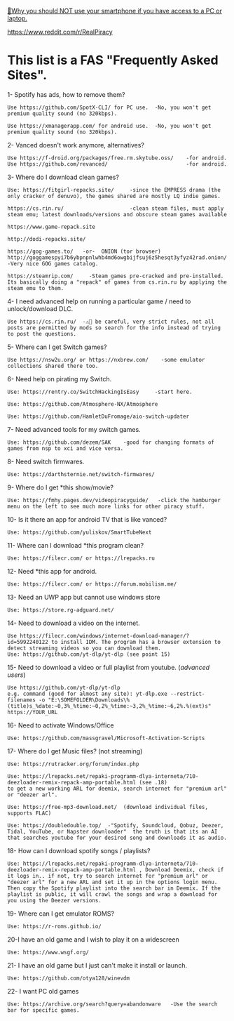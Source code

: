  [📵Why you should NOT use your smartphone if you have access to a PC or laptop.](https://youtu.be/VFns39RXPrU)

https://www.reddit.com/r/RealPiracy

# This list is a FAS "Frequently Asked Sites".

1- Spotify has ads, how to remove them?

    Use https://github.com/SpotX-CLI/ for PC use.  -No, you won't get premium quality sound (no 320kbps).

    Use https://xmanagerapp.com/ for android use.  -No, you won't get premium quality sound (no 320kbps).

2- Vanced doesn't work anymore, alternatives?

    Use https://f-droid.org/packages/free.rm.skytube.oss/    -for android.
    Use https://github.com/revanced/                         -for android.

3- Where do I download clean games?

    Use: https://fitgirl-repacks.site/     -since the EMPRESS drama (the only cracker of denuvo), the games shared are mostly LQ indie games.
    
    https://cs.rin.ru/                     -clean steam files, must apply steam emu; latest downloads/versions and obscure steam games available

    https://www.game-repack.site

    http://dodi-repacks.site/

    https://gog-games.to/   -or-  ONION (tor browser) http://goggamespyi7b6ybpnpnlwhb4md6owgbijfsuj6z5hesqt3yfyz42rad.onion/     -Very nice GOG games catalog.

    https://steamrip.com/     -Steam games pre-cracked and pre-installed. Its basically doing a "repack" of games from cs.rin.ru by applying the steam emu to them.



4- I need advanced help on running a particular game / need to unlock/download DLC.

    Use https://cs.rin.ru/  -⚠🧂 be careful, very strict rules, not all posts are permitted by mods so search for the info instead of trying to post the questions.

5- Where can I get Switch games?

    Use https://nsw2u.org/ or https://nxbrew.com/    -some emulator collections shared there too.

6- Need help on pirating my Switch.

    Use: https://rentry.co/SwitchHackingIsEasy     -start here.

    Use: https://github.com/Atmosphere-NX/Atmosphere

    Use: https://github.com/HamletDuFromage/aio-switch-updater

7- Need advanced tools for my switch games.

    Use: https://github.com/dezem/SAK    -good for changing formats of games from nsp to xci and vice versa.

8- Need switch firmwares.

    Use: https://darthsternie.net/switch-firmwares/

9- Where do I get *this show/movie?

    Use: https://fmhy.pages.dev/videopiracyguide/   -click the hamburger menu on the left to see much more links for other piracy stuff.

10- Is it there an app for android TV that is like vanced?

    Use: https://github.com/yuliskov/SmartTubeNext

11- Where can I download *this program clean?

    Use: https://filecr.com/ or https://lrepacks.ru

12- Need *this app for android.

    Use: https://filecr.com/ or https://forum.mobilism.me/

13- Need an UWP app but cannot use windows store

    Use: https://store.rg-adguard.net/

14- Need to download a video on the internet.

    Use https://filecr.com/windows/internet-download-manager/?id=5992240122 to install IDM. The program has a browser extension to detect streaming videos so you can download them.
    Use: https://github.com/yt-dlp/yt-dlp (see point 15)

15- Need to download a video or full playlist from youtube. (*advanced users*)

    Use https://github.com/yt-dlp/yt-dlp
    e.g. command (good for almost any site): yt-dlp.exe --restrict-filenames -o "E:\SOMEFOLDER\Downloads\%(title)s_%date:~0,3%_%time:~0,2%_%time:~3,2%_%time:~6,2%.%(ext)s" https://YOUR_URL

16- Need to activate Windows/Office

    Use: https://github.com/massgravel/Microsoft-Activation-Scripts
    
17- Where do I get Music files? (not streaming)

    Use: https://rutracker.org/forum/index.php
    
    Use: https://lrepacks.net/repaki-programm-dlya-interneta/710-deezloader-remix-repack-amp-portable.html (see .18) 
    to get a new working ARL for deemix, search internet for "premium arl" or "deezer arl".
    
    Use: https://free-mp3-download.net/  (download individual files, supports FLAC)
    
    Use: https://doubledouble.top/  -"Spotify, Soundcloud, Qobuz, Deezer, Tidal, YouTube, or Napster downloader"  the truth is that its an AI that searches youtube for your desired song and downloads it as audio.
    
18- How can I download spotify songs / playlists?

    Use: https://lrepacks.net/repaki-programm-dlya-interneta/710-deezloader-remix-repack-amp-portable.html , Download Deemix, check if it logs in.. if not, try to search internet for "premium arl" or "deezer arl" for a new ARL and set it up in the options login menu. Then copy the Spotify playlist into the search bar in Deemix. If the playlist is public, it will crawl the songs and wrap a download for you using the Deezer versions.
    
19- Where can I get emulator ROMS? 
    
    Use: https://r-roms.github.io/

20-I have an old game and I wish to play it on a widescreen

    Use: https://www.wsgf.org/
   
21- I have an old game but I just can't make it install or launch.

    Use: https://github.com/otya128/winevdm
    
22- I want PC old games

    Use: https://archive.org/search?query=abandonware   -Use the search bar for specific games.

